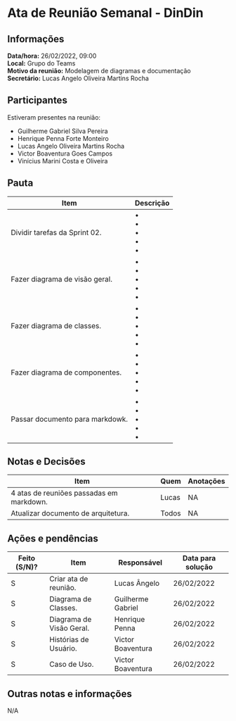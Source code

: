 # Ata de Reunião Semanal - DinDin

## Informações
**Data/hora:** 26/02/2022, 09:00  
**Local:** Grupo do Teams  
**Motivo da reunião:** Modelagem de diagramas e documentação  
**Secretário:** Lucas Angelo Oliveira Martins Rocha

## Participantes
Estiveram presentes na reunião:
- Guilherme Gabriel Silva Pereira
- Henrique Penna Forte Monteiro
- Lucas Angelo Oliveira Martins Rocha
- Victor Boaventura Goes Campos
- Vinícius Marini Costa e Oliveira

## Pauta

Item | Descrição
---- | ----
Dividir tarefas da Sprint 02. | • <br>• <br>• <br>• <br>• 
Fazer diagrama de visão geral. | • <br>• <br>• <br>• <br>• 
Fazer diagrama de classes. | • <br>• <br>• <br>• <br>• 
Fazer diagrama de componentes. | • <br>• <br>• <br>• <br>• 
Passar documento para markdowk. | • <br>• <br>• <br>• <br>• 

## Notas e Decisões
Item | Quem | Anotações |
---- | ---- | ---- |
4 atas de reuniões passadas em markdown. | Lucas | NA |
Atualizar documento de arquitetura. | Todos | NA |


## Ações e pendências
| Feito (S/N)? | Item | Responsável | Data para solução |
| ---- | ---- | ---- | ---- |
| S | Criar ata de reunião. | Lucas Ângelo | 26/02/2022 |
| S | Diagrama de Classes. | Guilherme Gabriel | 26/02/2022 |
| S | Diagrama de Visão Geral. | Henrique Penna | 26/02/2022 |
| S | Histórias de Usuário. | Victor Boaventura | 26/02/2022 |
| S | Caso de Uso. | Victor Boaventura | 26/02/2022 |

## Outras notas e informações
N/A

